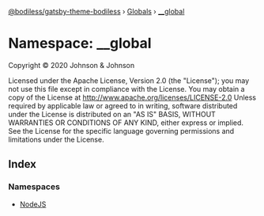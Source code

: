 [@bodiless/gatsby-theme-bodiless](../README.md) › [Globals](../globals.md) › [__global](__global.md)

# Namespace: __global

Copyright © 2020 Johnson & Johnson

Licensed under the Apache License, Version 2.0 (the "License");
you may not use this file except in compliance with the License.
You may obtain a copy of the License at
http://www.apache.org/licenses/LICENSE-2.0
Unless required by applicable law or agreed to in writing, software
distributed under the License is distributed on an "AS IS" BASIS,
WITHOUT WARRANTIES OR CONDITIONS OF ANY KIND, either express or implied.
See the License for the specific language governing permissions and
limitations under the License.

## Index

### Namespaces

* [NodeJS](__global.nodejs.md)
